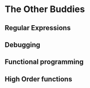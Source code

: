 # The Other Buddies
## Regular Expressions
## Debugging
## Functional programming
## High Order functions